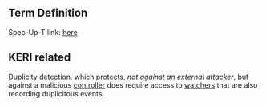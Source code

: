 ## Term Definition

Spec-Up-T link: <a href='https://weboftrust.github.io/WOT-terms/docs/glossary/duplicity-detection'>here</a>

## KERI related
Duplicity detection, which protects, *not against an external attacker*, but against a malicious [controller](controller) does require access to [watchers](watcher) that are also recording duplicitous events.
